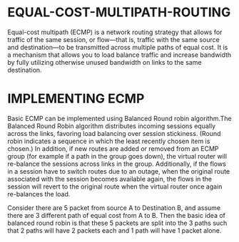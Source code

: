# EQUAL-COST-MULTIPATH-ROUTING
Equal-cost multipath (ECMP) is a network routing strategy that allows for traffic of the same session, or flow—that is, traffic with the same source and destination—to be transmitted across multiple paths of equal cost. It is a mechanism that allows you to load balance traffic and increase bandwidth by fully utilizing otherwise unused bandwidth on links to the same destination.

# IMPLEMENTING ECMP
Basic ECMP can be implemented using Balanced Round robin algorithm.The Balanced Round Robin algorithm distributes incoming sessions equally across the links, favoring load balancing over session stickiness. (Round robin indicates a sequence in which the least recently chosen item is chosen.) In addition, if new routes are added or removed from an ECMP group (for example if a path in the group goes down), the virtual router will re-balance the sessions across links in the group. Additionally, if the flows in a session have to switch routes due to an outage, when the original route associated with the session becomes available again, the flows in the session will revert to the original route when the virtual router once again re-balances the load.

Consider there are 5 packet from source A to Destination B, and assume there are 3 different path of equal cost from A to B. Then the basic idea of balanced round robin is that these 5 packets are split into the 3 paths such that  2 paths will have 2 packets each and 1 path will have 1 packet alone.


